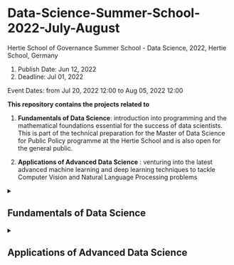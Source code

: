 # Data-Science-Summer-School-2022-July-August


Hertie School of Governance Summer School - Data Science, 2022, Hertie School, Germany
1. Publish Date: Jun 12, 2022
1. Deadline: Jul 01, 2022

Event Dates: from Jul 20, 2022 12:00 to Aug 05, 2022 12:00

**This repository contains the projects related to**

1. **Fundamentals of Data Science**: introduction into programming and the mathematical foundations essential for the success of data scientists. This is part of the technical preparation for the Master of Data Science for Public Policy programme at the Hertie School and is also open for the general public.

1. **Applications of Advanced Data Science** : venturing into the latest advanced machine learning and deep learning techniques to tackle Computer Vision and Natural Language Processing problems



<details id=1>
<summary><h2>  Fundamentals of Data Science </h2></summary>

1. Introduction to R Programming
1. Introduction to Python Programming
1. Calculus for Data Science
1. Linear Algebra for Data Science
1. Probability for Data Science


</details>


<details id=2>
<summary><h2>  Applications of Advanced Data Science </h2></summary>

1. Deep Learning for Multi-Model Systems
1. Transformers for Natural Language Processing
1. Generative Adversarial Networks
</details>

